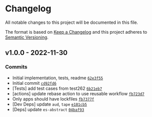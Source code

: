 # Changelog

All notable changes to this project will be documented in this file.

The format is based on [Keep a Changelog](https://keepachangelog.com/en/1.0.0/)
and this project adheres to [Semantic Versioning](https://semver.org/spec/v2.0.0.html).

## v1.0.0 - 2022-11-30

### Commits

- Initial implementation, tests, readme [`62e3f55`](https://github.com/es-shims/String.prototype.toWellFormed/commit/62e3f55c23611f25bbb03aba8b5c77e488537b72)
- Initial commit [`cd92fd6`](https://github.com/es-shims/String.prototype.toWellFormed/commit/cd92fd605bd4cae6b2aefdf0b3c57c530ab58215)
- [Tests] add test cases from test262 [`6b21eb7`](https://github.com/es-shims/String.prototype.toWellFormed/commit/6b21eb72d2da8933412578303163f5164605fad0)
- [actions] update rebase action to use reusable workflow [`fb723d7`](https://github.com/es-shims/String.prototype.toWellFormed/commit/fb723d71aad05464082bf407952485512e22ac71)
- Only apps should have lockfiles [`fb7377f`](https://github.com/es-shims/String.prototype.toWellFormed/commit/fb7377f4538b82679f7bb744c90d32bf01a794c6)
- [Dev Deps] update `aud`, `tape` [`e181cb5`](https://github.com/es-shims/String.prototype.toWellFormed/commit/e181cb53513573436bac486f1fa9de00bd01bcdf)
- [Deps] update `es-abstract` [`04baf93`](https://github.com/es-shims/String.prototype.toWellFormed/commit/04baf93b713b2f69c6c13bb18dd134d98f1f4e54)
